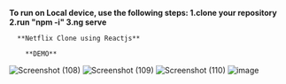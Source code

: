 **To run on Local device, use the following steps:
      1.clone your repository
      2.run "npm -i"
      3.ng serve**


      **Netflix Clone using Reactjs**

        **DEMO**
![Screenshot (108)](https://github.com/Razlina11/React_js/assets/132158006/955d2273-de3b-4f98-bd93-33fc624b1b28)
![Screenshot (109)](https://github.com/Razlina11/React_js/assets/132158006/a1788652-d849-428d-b65a-bb516b415022)
![Screenshot (110)](https://github.com/Razlina11/React_js/assets/132158006/65fcd27d-cd39-4f2b-a128-3e08e2775c63)
![image](https://github.com/Razlina11/React_js/assets/132158006/9fc8f60f-93f6-4ddd-ad99-b661b8be9ff6)

        


